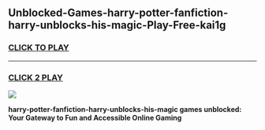 
## Unblocked-Games-harry-potter-fanfiction-harry-unblocks-his-magic-Play-Free-kai1g
<h3>
<a href="https://premium76.site?title=harry-potter-fanfiction-harry-unblocks-his-magic&ref=20M">CLICK TO PLAY</a></h3>
<hr>

<h3>
<a href="https://premium76.site?title=harry-potter-fanfiction-harry-unblocks-his-magic&ref=20M">CLICK 2 PLAY</a>
  
</h3>

<a href="https://premium76.site?title=harry-potter-fanfiction-harry-unblocks-his-magic&ref=19M"><img src="https://clearcache.store/games.png"></a>


**harry-potter-fanfiction-harry-unblocks-his-magic games unblocked: Your Gateway to Fun and Accessible Online Gaming**
